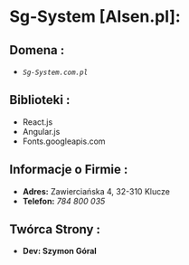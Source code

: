 # Sg-System [Alsen.pl]:

##  Domena :

- *`Sg-System.com.pl`*


## Biblioteki :

- React.js
- Angular.js
- Fonts.googleapis.com

## Informacje o Firmie :

- **Adres:** Zawierciańska 4, 32-310 Klucze
- **Telefon:** *784 800 035*

## Twórca Strony :

- **Dev: Szymon Góral** 
